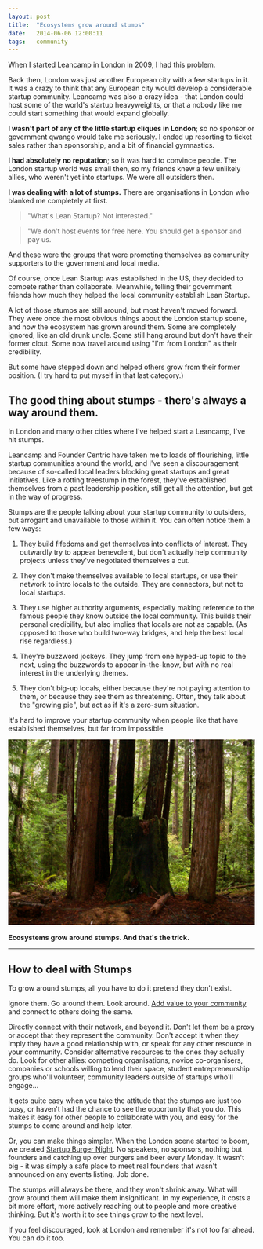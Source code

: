```yaml
---
layout: post
title:  "Ecosystems grow around stumps"
date:   2014-06-06 12:00:11
tags:   community
---
```


When I started Leancamp in London in 2009, I had this problem.  

Back then, London was just another European city with a few startups in it.  It was a crazy to think that any European city would develop a considerable startup community. Leancamp was also a crazy idea - that London could host some of the world's startup heavyweights, or that a nobody like me could start something that would expand globally.

**I wasn't part of any of the little startup cliques in London**; so no sponsor or government qwango would take me seriously.  I ended up resorting to ticket sales rather than sponsorship, and a bit of financial gymnastics.

**I had absolutely no reputation**; so it was hard to convince people.  The London startup world was small then, so my friends knew a few unlikely allies, who weren't yet into startups. We were all outsiders then.

**I was dealing with a lot of stumps.**  There are organisations in London who blanked me completely at first. 
> "What's Lean Startup? Not interested."

> "We don't host events for free here. You should get a sponsor and pay us.

And these were the groups that were promoting themselves as community supporters to the government and local media.

Of course, once Lean Startup was established in the US, they decided to compete rather than collaborate. Meanwhile, telling their government friends how much they helped the local community establish Lean Startup.

A lot of those stumps are still around, but most haven't moved forward. They were once the most obvious things about the London startup scene, and now the ecosystem has grown around them.  Some are completely ignored, like an old drunk uncle. Some still hang around but don't have their former clout.  Some now travel around using "I'm from London" as their credibility.

But some have stepped down and helped others grow from their former position.  (I try hard to put myself in that last category.)

## The good thing about stumps - there's always a way around them.

In London and many other cities where I've helped start a Leancamp, I've hit stumps.

Leancamp and Founder Centric have taken me to loads of flourishing, little startup communities around the world, and I've seen a discouragement because of so-called local leaders blocking great startups and great initiatives. Like a rotting treestump in the forest, they've established themselves from a past leadership position, still get all the attention, but get in the way of progress. 

Stumps are the people talking about your startup community to outsiders, but arrogant and unavailable to those within it.  You can often notice them a few ways:

1. They build fifedoms and get themselves into conflicts of interest. They outwardly try to appear benevolent, but don't actually help community projects unless they've negotiated themselves a cut.

1. They don't make themselves available to local startups, or use their network to intro locals to the outside. They are connectors, but not to local startups.

1. They use higher authority arguments, especially making reference to the famous people they know outside the local community.  This builds their personal credibility, but also implies that locals are not as capable. (As opposed to those who build two-way bridges, and help the best local rise regardless.)

1. They're buzzword jockeys.  They jump from one hyped-up topic to the next, using the buzzwords to appear in-the-know, but with no real interest in the underlying themes.

1. They don't big-up locals, either because they're not paying attention to them, or because they see them as threatening. Often, they talk about the "growing pie", but act as if it's a zero-sum situation.

It's hard to improve your startup community when people like that have established themselves, but far from impossible.  

![Credit: mlhradio on Flickr](/content/images/2014/Jun/2105523687_758c676b4c_b.jpg)

**Ecosystems grow around stumps. And that's the trick.**

---
## How to deal with Stumps

To grow around stumps, all you have to do it pretend they don't exist. 

Ignore them. Go around them. Look around.   [Add value to your community](http://www.saintsal.com/concentric-circles-of-community/) and connect to others doing the same.  

Directly connect with their network, and beyond it. Don't let them be a proxy or accept that they represent the community.  Don't accept it when they imply they have a good relationship with, or speak for any other resource in your community. Consider alternative resources to the ones they actually do. Look for other allies: competing organisations, novice co-organisers, companies or schools willing to lend their space, student entrepreneurship groups who'll volunteer, community leaders outside of startups who'll engage...

It gets quite easy when you take the attitude that the stumps are just too busy, or haven't had the chance to see the opportunity that you do.  This makes it easy for other people to collaborate with you, and easy for the stumps to come around and help later.

Or, you can make things simpler.  When the London scene started to boom, we created [Startup Burger Night](http://burgernight.co). No speakers, no sponsors, nothing but founders and catching up over burgers and beer every Monday.  It wasn't big - it was simply a safe place to meet real founders that wasn't announced on any events listing.  Job done.

The stumps will always be there, and they won't shrink away. What will grow around them will make them insignificant. In my experience, it costs a bit more effort, more actively reaching out to people and more  creative thinking. But it's worth it to see things grow to the next level.

If you feel discouraged, look at London and remember it's not too far ahead. You can do it too.

